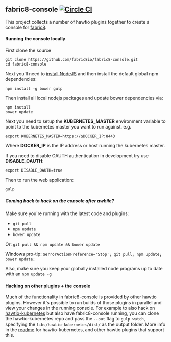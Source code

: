 ## fabric8-console [![Circle CI](https://circleci.com/gh/fabric8io/fabric8-console.svg?style=svg)](https://circleci.com/gh/fabric8io/fabric8-console)

This project collects a number of hawtio plugins together to create a console for [fabric8](https://fabric8.io).

#### Running the console locally

First clone the source

    git clone https://github.com/fabric8io/fabric8-console.git
    cd fabric8-console

Next you'll need to [install NodeJS](http://nodejs.org/download/) and then install the default global npm dependencies:

    npm install -g bower gulp 

Then install all local nodejs packages and update bower dependencies via:

    npm install
    bower update

Next you need to setup the **KUBERNETES_MASTER** environment variable to point to the kubernetes master you want to run against. e.g.

    export KUBERNETES_MASTER=https://$DOCKER_IP:8443

Where **DOCKER_IP** is the IP address or host running the kubernetes master.

If you need to disable OAUTH authentication in development try use **DISABLE_OAUTH**:

    export DISABLE_OAUTH=true

Then to run the web application:

    gulp

##### Coming back to hack on the console after awhile?

Make sure you're running with the latest code and plugins:

* `git pull`
* `npm update`
* `bower update`

Or: `git pull && npm update && bower update`

Windows pro-tip: `$errorActionPreference='Stop'; git pull; npm update; bower update;`

Also, make sure you keep your globally installed node programs up to date with an `npm update -g`

#### Hacking on other plugins + the console

Much of the functionality in fabric8-console is provided by other hawtio plugins.  However it's possible to run builds of those plugins in parallel and view your changes in the running console.  For example to also hack on [hawtio-kubernetes](https://github.com/hawtio/hawtio-kubernetes) but also have fabric8-console running, you can clone the hawtio-kubernetes repo and pass the `--out` flag to `gulp watch`, specifying the `libs/hawtio-kubernetes/dist/` as the output folder.  More info in the [readme](https://github.com/hawtio/hawtio-kubernetes/blob/master/ReadMe.md) for hawtio-kubernetes, and other hawtio plugins that support this.
